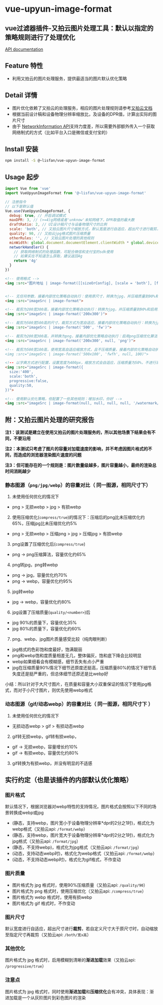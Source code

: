 # vue-upyun-image-format

## vue过滤器插件-又拍云图片处理工具：默认以指定的策略规则进行了处理优化

[API documentation](https://lisfan.github.io/vue-upyun-image-format/)

## Feature 特性

- 利用又拍云的图片处理服务，提供最适当的图片默认优化策略

## Detail 详情

- 图片优化依赖了又拍云的处理服务，相应的图片处理规则请参考[又拍云文档](http://docs.upyun.com/cloud/image/#webp)
- 根据当前设计稿和设备物理分辨率缩放比，及设备的DPR值，计算出实际的图片尺寸
- 由于 [NetworkInformation API](https://developer.mozilla.org/en-US/docs/Web/API/NetworkInformation)支持力度差，所以需要外部额外传入一个获取网络制式的方式（比如平台入口是微信或支付宝的）

## Install 安装

```bash
npm install -S @~lisfan/vue-upyun-image-format
```

## Usage 起步

```js
import Vue from 'vue'
import VueUpyunImageFormat from '@~lisfan/vue-upyun-image-format'

// 注册指令
// 以下是默认值
Vue.use(VueUpyunImageFormat, {
  debug: true, // 开启调试模式
  maxDPR: 3, // (>=4)g网络或者'unknow'未知网络下，DPR取值的最大数
  draftRatio: 2, // UI设计稿尺寸与设备物理尺寸的比例
  scale: 'both', // 又拍云图片尺寸缩放方式，默认宽度进行自适应，超出尺寸进行裁剪，若自定义尺寸大于原尺寸时，自动缩放至指定尺寸再裁剪
  quality: 90, // 又拍云jpg格式图片压缩质量
  otherRules: '', // 又拍云图片处理的其他规则
  minWidth: global.document.documentElement.clientWidth * global.devicePixelRatio / 2, //  默认值是(当前设备的物理分辨率 * 当前实际设备像素比的) 二分之一
  networkHandler() {
    // 获取网络制式的处理函数，可配合微信和支付宝的sdk使用
    // 如果实在不知道怎么获取，建议返回4g
    return '4g'
  }
})
```

```html
<!-- 使用格式 -->
<img :src="图片地址 | image-format([[sizeOrConfig], [scale = 'both'], [format], [quality], [otherRules]])" />


<!-- 无任何参数，接着内部优化策略自动执行：使用原尺寸，转换为jpg，并压缩质量到90%和启用渐进载入 -->
<img :src="imageSrc | image-format">

<!-- 裁剪为200宽300高，接着内部优化策略自动执行：转换为jpg，并压缩质量到90%和启用渐进载入 -->
<img :src="imageSrc | image-format('200x300')">

<!-- 裁剪为500宽500高的尺寸，裁剪方式为宽自适应，接着内部优化策略自动执行：转换为jpg，并压缩质量到90%和启用渐进载入 -->
<img :src="imageSrc | image-format('500', 'fw')">

<!-- 裁剪为200宽300高，并转换为png，接着内部优化策略自动执行：启用png压缩优化算法 -->
<img :src="imageSrc | image-format('200x300', null, 'png')">

<!-- 裁剪为500宽100高，使用宽高自适应缩放方式，且不压缩质量，接着内部优化策略自动执行：转换为jpg，启用渐进载入>
<img :src="imageSrc | image-format('500x100', 'fwfh', null, 100)">

<!-- 以字典方式进行配置，设置宽度为400px，缩放方式会自适应，压缩质量为50%，不进行渐进载入，接着内部优化策略自动执行：转换为jpg -->
<img :src="imageSrc | image-format({
  size:'400',
  scale:'both',
  progressive:false,
  quality:50,
})">

<!-- 使用默认优化策略，但配置了一些其他规则：增加水印，你好 -->
<img :src="imageSrc | image-format(null, null, null, null, '/watermark/text/5L2g5aW977yB')">
```

## 附：又拍云图片处理的研究报告

**注1：该测试是建立在使用又拍云的图片处理服务的，所以其他场景下结果会有不同，不要沿用**

**注2：本测试只考虑了图片的容量对加载速度的影响，并不考虑因图片格式的不同，而造成的浏览器渲染图片速度的问题**

**注3：但可能存在的一个规则是：图片数量级越多，图片容量越小，最终的渲染总时间消耗越少**

### 静态图源（`png/jpg/webp`）的容量对比（ 同一图源，相同尺寸下）

1. 未使用任何优化的情况下
  - png > 无损webp > jpg > 有损webp
2. 使用压缩优化(`compress/true`)的情况下：压缩后的png比未压缩优化约65%，压缩jpg比未压缩优化约5%
  - png > 无损webp > 压缩png > jpg > 压缩jpg > 有损webp
3. png设置了压缩优化后(`compress/true`)
  - png -> png压缩算法，容量优化约65%
4. png转jpg，png转webp
  - png -> jpg，容量优化约70%
  - png -> webp，容量优化约95%
5. jpg转webp
  - jpg -> webp，容量优化约80%
6. jpg设置了压缩质量(`quality/<number>`)后
  - jpg 90%的质量下，容量优化35%
  - jpg 80%的质量下，容量优化约60%
7. png、webp、jpg图片质量感受比较（纯肉眼判断）
  - jpg格式的色彩饱和度最好，饱满靓丽
  - png和webp饱和度质量相差无几，整体偏灰，饱和底下降会比较明显
  - webp如果细看会有模糊感，细节丢失有点小严重
  - jpg在压缩质量90%情况下细节还原度还挺高，压缩质量80%的情况下细节丢失度还是挺严重的，但总体细节还原还是比webp好

小结：所以针对于大尺寸图片，在质量和容量大小双重保证的情况下使用jpg格式，而对于小尺寸图片，则优先使用webp格式

### 动态图源（gif/动态webp）的容量对比（ 同一图源，相同尺寸下 ）

1. 未使用任何优化的情况下
  - 无损动态webp > gif > 有损动态webp
2. gif转无损webp，gif转有损webp，
  - gif -> 无损webp，容量增长约10%
  - gif -> 有损webp，容量优化约80%
3. gif转换为有损webp，并没有明显的不适感

## 实行约定（也是该插件的内部默认优化策略）

### 图片格式

默认情况下，根据浏览器对webp特性的支持情况，图片格式会按照以下不同的场景转换成webp或jpg

- (静态，支持webp，图片宽小于设备物理分辨率*dpr的2分之1时)，格式化为webp格式（又拍云api: `/format/webp`）
- (静态，支持webp，图片宽大于设备物理分辨率*dpr的2分之1时)，格式化为jpg格式（又拍云api: `/format/jpg`）
- (静态，不支持webp)，格式化为jpg格式（又拍云api: `/format/jpg`）
- (动态，支持动态webp时)，格式化为webp格式（又拍云api: `/format/webp`）
- (动态，不支持动态webp时)，格式化为gif格式，不作变动

### 图片质量

- 图片格式为 jpg 格式时，使用90%压缩质量（又拍云api: `/quality/90`）
- 图片格式为 png 格式时，使用压缩优化（又拍云api: `/compress/true`）
- 图片格式为 webp 格式时，使用有损webp
- 图片格式为 gif 格式时，不作变动

### 图片尺寸

默认宽度进行自适应，超出尺寸进行**裁剪**，若自定义尺寸大于原尺寸时，自动缩放至指定尺寸再裁剪（又拍云api: `/both/宽x高`）

### 其他优化

图片格式为 jpg 格式时，启用模糊到清晰的**渐进加载**效果（又拍云api: `/progressive/true`）

### 注意点

图片格式为 jpg 格式时，同时使用**渐进加载**和**压缩优化**会有冲突，具体表现：渐进加载是一个从灰阶图片到彩色图片的渲染
